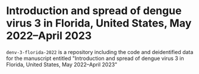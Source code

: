 # Introduction and spread of dengue virus 3 in Florida, United States, May 2022–April 2023
`denv-3-florida-2022` is a repository including the code and deidentified data for the manuscript entitled "Introduction and spread of dengue virus 3 in Florida, United States, May 2022–April 2023"
